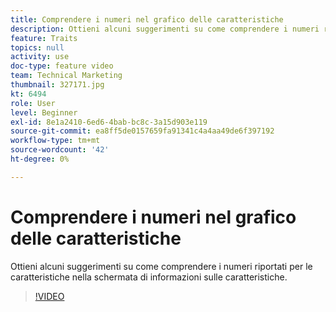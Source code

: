 ```yaml
---
title: Comprendere i numeri nel grafico delle caratteristiche
description: Ottieni alcuni suggerimenti su come comprendere i numeri riportati per le caratteristiche nella schermata di informazioni sulle caratteristiche.
feature: Traits
topics: null
activity: use
doc-type: feature video
team: Technical Marketing
thumbnail: 327171.jpg
kt: 6494
role: User
level: Beginner
exl-id: 8e1a2410-6ed6-4bab-bc8c-3a15d903e119
source-git-commit: ea8ff5de0157659fa91341c4a4aa49de6f397192
workflow-type: tm+mt
source-wordcount: '42'
ht-degree: 0%

---
```


# Comprendere i numeri nel grafico delle caratteristiche

Ottieni alcuni suggerimenti su come comprendere i numeri riportati per le caratteristiche nella schermata di informazioni sulle caratteristiche.

>[!VIDEO](https://video.tv.adobe.com/v/327171/?quality=12&learn=on)
